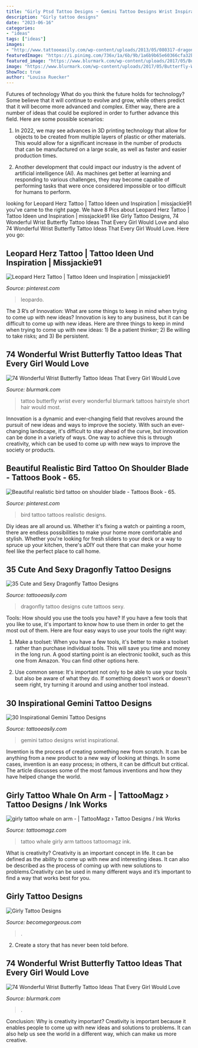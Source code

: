 ```yaml
---
title: "Girly Ptsd Tattoo Designs ~ Gemini Tattoo Designs Wrist Inspirational"
description: "Girly tattoo designs"
date: "2023-06-16"
categories:
- "ideas"
tags: ["ideas"]
images:
- "http://www.tattooeasily.com/wp-content/uploads/2013/05/080317-dragonfly-tattoos17.jpg"
featuredImage: "https://i.pinimg.com/736x/1a/6b/9b/1a6b9b65e60366cfa32b07ff3aff1b74.jpg"
featured_image: "https://www.blurmark.com/wp-content/uploads/2017/05/Butterfly-With-Rose.jpg"
image: "https://www.blurmark.com/wp-content/uploads/2017/05/Butterfly-With-Rose.jpg"
ShowToc: true
author: "Louisa Ruecker"
---
```



Futures of technology
What do you think the future holds for technology? Some believe that it will continue to evolve and grow, while others predict that it will become more advanced and complex. Either way, there are a number of ideas that could be explored in order to further advance this field. Here are some possible scenarios:
1) In 2022, we may see advances in 3D printing technology that allow for objects to be created from multiple layers of plastic or other materials. This would allow for a significant increase in the number of products that can be manufactured on a large scale, as well as faster and easier production times.

2) Another development that could impact our industry is the advent of artificial intelligence (AI). As machines get better at learning and responding to various challenges, they may become capable of performing tasks that were once considered impossible or too difficult for humans to perform.

	

		
looking for Leopard Herz Tattoo | Tattoo Ideen und Inspiration | missjackie91 you've came to the right page. We have 8 Pics about Leopard Herz Tattoo | Tattoo Ideen und Inspiration | missjackie91 like Girly Tattoo Designs, 74 Wonderful Wrist Butterfly Tattoo Ideas That Every Girl Would Love and also 74 Wonderful Wrist Butterfly Tattoo Ideas That Every Girl Would Love. Here you go:
		
    
## Leopard Herz Tattoo | Tattoo Ideen Und Inspiration | Missjackie91

<img loading=lazy src="https://i.pinimg.com/736x/1a/6b/9b/1a6b9b65e60366cfa32b07ff3aff1b74.jpg" onerror="this.onerror=null;this.src='https://tse1.mm.bing.net/th?id=OIP.GuqH0ToLnJO1Bm9jwpbX3wHaHa&amp;pid=15.1';" alt="Leopard Herz Tattoo | Tattoo Ideen und Inspiration | missjackie91">

_Source: pinterest.com_

>leopardo. 

	

The 3 R’s of Innovation: What are some things to keep in mind when trying to come up with new ideas?
Innovation is key to any business, but it can be difficult to come up with new ideas. Here are three things to keep in mind when trying to come up with new ideas: 1) Be a patient thinker; 2) Be willing to take risks; and 3) Be persistent.

    
## 74 Wonderful Wrist Butterfly Tattoo Ideas That Every Girl Would Love

<img loading=lazy src="https://www.blurmark.com/wp-content/uploads/2017/05/Bold-Beautiful-Tattoo.jpg" onerror="this.onerror=null;this.src='https://tse1.mm.bing.net/th?id=OIP.DBUXW0dvJScPZl0AsTqPlgHaLc&amp;pid=15.1';" alt="74 Wonderful Wrist Butterfly Tattoo Ideas That Every Girl Would Love">

_Source: blurmark.com_

>tattoo butterfly wrist every wonderful blurmark tattoos hairstyle short hair would most. 

	

Innovation is a dynamic and ever-changing field that revolves around the pursuit of new ideas and ways to improve the society. With such an ever-changing landscape, it's difficult to stay ahead of the curve, but innovation can be done in a variety of ways. One way to achieve this is through creativity, which can be used to come up with new ways to improve the society or products.

    
## Beautiful Realistic Bird Tattoo On Shoulder Blade - Tattoos Book - 65.

<img loading=lazy src="https://i.pinimg.com/736x/90/f2/b2/90f2b2e662d3b1cb89d821eec44266cb.jpg" onerror="this.onerror=null;this.src='https://tse3.mm.bing.net/th?id=OIP.JBdZKKcggWZhzVFLrk_9TgHaK0&amp;pid=15.1';" alt="Beautiful realistic bird tattoo on shoulder blade - Tattoos Book - 65.">

_Source: pinterest.com_

>bird tattoo tattoos realistic designs. 

	

Diy ideas are all around us. Whether it's fixing a watch or painting a room, there are endless possibilities to make your home more comfortable and stylish. Whether you're looking for fresh sliders to your deck or a way to spruce up your kitchen, there's aDIY out there that can make your home feel like the perfect place to call home.

    
## 35 Cute And Sexy Dragonfly Tattoo Designs

<img loading=lazy src="http://www.tattooeasily.com/wp-content/uploads/2013/05/080317-dragonfly-tattoos17.jpg" onerror="this.onerror=null;this.src='https://tse3.mm.bing.net/th?id=OIP.KTvjQJGsG7_sXg3Ungfq1gHaLS&amp;pid=15.1';" alt="35 Cute and Sexy Dragonfly Tattoo Designs">

_Source: tattooeasily.com_

>dragonfly tattoo designs cute tattoos sexy. 

	

Tools: How should you use the tools you have?
If you have a few tools that you like to use, it's important to know how to use them in order to get the most out of them. Here are four easy ways to use your tools the right way:
1) Make a toolset: When you have a few tools, it's better to make a toolset rather than purchase individual tools. This will save you time and money in the long run. A good starting point is an electronic toolkit, such as this one from Amazon. You can find other options here.

2) Use common sense: It's important not only to be able to use your tools but also be aware of what they do. If something doesn't work or doesn't seem right, try turning it around and using another tool instead.

    
## 30 Inspirational Gemini Tattoo Designs

<img loading=lazy src="http://www.tattooeasily.com/wp-content/uploads/2014/06/small-tattoo-ideas-on-wrist-gemini-tattoo-design-for-girls-140095468248kng.jpg" onerror="this.onerror=null;this.src='https://tse2.mm.bing.net/th?id=OIP.ZLrOl1tOOH5VPv8IcXVESgHaHa&amp;pid=15.1';" alt="30 Inspirational Gemini Tattoo Designs">

_Source: tattooeasily.com_

>gemini tattoo designs wrist inspirational. 

	

Invention is the process of creating something new from scratch. It can be anything from a new product to a new way of looking at things. In some cases, invention is an easy process; in others, it can be difficult but critical. The article discusses some of the most famous inventions and how they have helped change the world.

    
## Girly Tattoo Whale On Arm - | TattooMagz › Tattoo Designs / Ink Works

<img loading=lazy src="https://tattoomagz.com/wp-content/uploads/2014/01/girly-tattoo-whale-on-arm.jpg" onerror="this.onerror=null;this.src='https://tse4.mm.bing.net/th?id=OIP.2wlcPCdPP1YF-Z63BcG9YQHaJ3&amp;pid=15.1';" alt="girly tattoo whale on arm - | TattooMagz › Tattoo Designs / Ink Works">

_Source: tattoomagz.com_

>tattoo whale girly arm tattoos tattoomagz ink. 

	

What is creativity?
Creativity is an important concept in life. It can be defined as the ability to come up with new and interesting ideas. It can also be described as the process of coming up with new solutions to problems.Creativity can be used in many different ways and it’s important to find a way that works best for you.

    
## Girly Tattoo Designs

<img loading=lazy src="https://static.becomegorgeous.com/img/arts/2011/Mar/24/4112/butterflytat31_thumb.jpg" onerror="this.onerror=null;this.src='https://tse3.mm.bing.net/th?id=OIP.W0FdjimSBAGfZgaJyfEoQgAAAA&amp;pid=15.1';" alt="Girly Tattoo Designs">

_Source: becomegorgeous.com_

>. 

	

2. Create a story that has never been told before.

    
## 74 Wonderful Wrist Butterfly Tattoo Ideas That Every Girl Would Love

<img loading=lazy src="https://www.blurmark.com/wp-content/uploads/2017/05/Butterfly-With-Rose.jpg" onerror="this.onerror=null;this.src='https://tse2.mm.bing.net/th?id=OIP.a7MTurwDx1Jnzzh32doJOwHaJ4&amp;pid=15.1';" alt="74 Wonderful Wrist Butterfly Tattoo Ideas That Every Girl Would Love">

_Source: blurmark.com_

>. 

	

Conclusion: Why is creativity important?
Creativity is important because it enables people to come up with new ideas and solutions to problems. It can also help us see the world in a different way, which can make us more creative.

